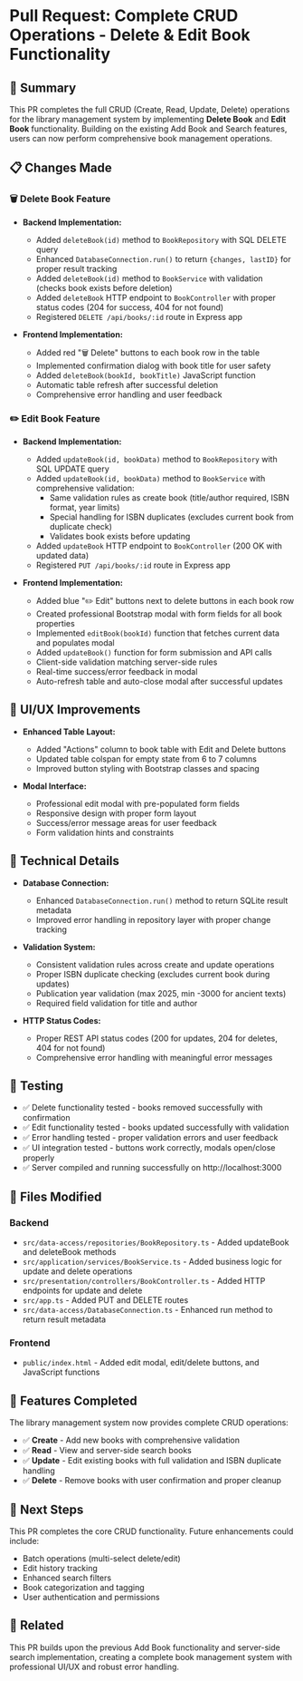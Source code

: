 # Pull Request: Complete CRUD Operations - Delete & Edit Book Functionality

## 🎯 Summary

This PR completes the full CRUD (Create, Read, Update, Delete) operations for the library management system by implementing **Delete Book** and **Edit Book** functionality. Building on the existing Add Book and Search features, users can now perform comprehensive book management operations.

## 📋 Changes Made

### 🗑️ Delete Book Feature
- **Backend Implementation:**
  - Added `deleteBook(id)` method to `BookRepository` with SQL DELETE query
  - Enhanced `DatabaseConnection.run()` to return `{changes, lastID}` for proper result tracking
  - Added `deleteBook(id)` method to `BookService` with validation (checks book exists before deletion)
  - Added `deleteBook` HTTP endpoint to `BookController` with proper status codes (204 for success, 404 for not found)
  - Registered `DELETE /api/books/:id` route in Express app

- **Frontend Implementation:**
  - Added red "🗑️ Delete" buttons to each book row in the table
  - Implemented confirmation dialog with book title for user safety
  - Added `deleteBook(bookId, bookTitle)` JavaScript function
  - Automatic table refresh after successful deletion
  - Comprehensive error handling and user feedback

### ✏️ Edit Book Feature
- **Backend Implementation:**
  - Added `updateBook(id, bookData)` method to `BookRepository` with SQL UPDATE query
  - Added `updateBook(id, bookData)` method to `BookService` with comprehensive validation:
    - Same validation rules as create book (title/author required, ISBN format, year limits)
    - Special handling for ISBN duplicates (excludes current book from duplicate check)
    - Validates book exists before updating
  - Added `updateBook` HTTP endpoint to `BookController` (200 OK with updated data)
  - Registered `PUT /api/books/:id` route in Express app

- **Frontend Implementation:**
  - Added blue "✏️ Edit" buttons next to delete buttons in each book row
  - Created professional Bootstrap modal with form fields for all book properties
  - Implemented `editBook(bookId)` function that fetches current data and populates modal
  - Added `updateBook()` function for form submission and API calls
  - Client-side validation matching server-side rules
  - Real-time success/error feedback in modal
  - Auto-refresh table and auto-close modal after successful updates

## 🎨 UI/UX Improvements

- **Enhanced Table Layout:**
  - Added "Actions" column to book table with Edit and Delete buttons
  - Updated table colspan for empty state from 6 to 7 columns
  - Improved button styling with Bootstrap classes and spacing

- **Modal Interface:**
  - Professional edit modal with pre-populated form fields
  - Responsive design with proper form layout
  - Success/error message areas for user feedback
  - Form validation hints and constraints

## 🔧 Technical Details

- **Database Connection:**
  - Enhanced `DatabaseConnection.run()` method to return SQLite result metadata
  - Improved error handling in repository layer with proper change tracking

- **Validation System:**
  - Consistent validation rules across create and update operations
  - Proper ISBN duplicate checking (excludes current book during updates)
  - Publication year validation (max 2025, min -3000 for ancient texts)
  - Required field validation for title and author

- **HTTP Status Codes:**
  - Proper REST API status codes (200 for updates, 204 for deletes, 404 for not found)
  - Comprehensive error handling with meaningful error messages

## 🧪 Testing

- ✅ Delete functionality tested - books removed successfully with confirmation
- ✅ Edit functionality tested - books updated successfully with validation
- ✅ Error handling tested - proper validation errors and user feedback
- ✅ UI integration tested - buttons work correctly, modals open/close properly
- ✅ Server compiled and running successfully on http://localhost:3000

## 📁 Files Modified

### Backend
- `src/data-access/repositories/BookRepository.ts` - Added updateBook and deleteBook methods
- `src/application/services/BookService.ts` - Added business logic for update and delete operations
- `src/presentation/controllers/BookController.ts` - Added HTTP endpoints for update and delete
- `src/app.ts` - Added PUT and DELETE routes
- `src/data-access/DatabaseConnection.ts` - Enhanced run method to return result metadata

### Frontend
- `public/index.html` - Added edit modal, edit/delete buttons, and JavaScript functions

## 🚀 Features Completed

The library management system now provides complete CRUD operations:

- ✅ **Create** - Add new books with comprehensive validation
- ✅ **Read** - View and server-side search books  
- ✅ **Update** - Edit existing books with full validation and ISBN duplicate handling
- ✅ **Delete** - Remove books with user confirmation and proper cleanup

## 🎉 Next Steps

This PR completes the core CRUD functionality. Future enhancements could include:
- Batch operations (multi-select delete/edit)
- Edit history tracking
- Enhanced search filters
- Book categorization and tagging
- User authentication and permissions

## 🔗 Related

This PR builds upon the previous Add Book functionality and server-side search implementation, creating a complete book management system with professional UI/UX and robust error handling.
